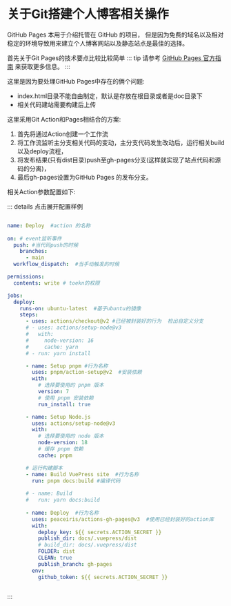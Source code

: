 # 关于Git搭建个人博客相关操作

GitHub Pages 本用于介绍托管在 GitHub 的项目， 但是因为免费的域名以及相对稳定的环境导致用来建立个人博客网站以及静态站点是最佳的选择。 

首先关于Git Pages的技术要点比较比较简单
::: tip
请参考 [GitHub Pages 官方指南](https://pages.github.com/) 来获取更多信息。
:::  

这里是因为要处理GitHub Pages中存在的俩个问题:  

- index.html目录不能自由制定，默认是存放在根目录或者是doc目录下  
- 相关代码建站需要构建后上传  

这里采用Git Action和Pages相结合的方案:
1. 首先将通过Action创建一个工作流
2. 将工作流监听主分支相关代码的变动，主分支代码发生改动后，运行相关build以及deploy流程，
3. 将发布结果(只有dist目录)push至gh-pages分支(这样就实现了站点代码和源码的分离)，
4. 最后gh-pages设置为GitHub Pages 的发布分支。


相关Action参数配置如下:

::: details 点击展开配置样例
```yml

name: Deploy  #action 的名称
  
on: # event监听事件
  push: #当代码push的时候
    branches:
      - main
  workflow_dispatch:  #当手动触发的时候

permissions:
  contents: write # toekn的权限

jobs:
  deploy:
    runs-on: ubuntu-latest  #基于ubuntu的镜像
    steps:
      - uses: actions/checkout@v2 #已经被封装好的行为  检出自定义分支
      # - uses: actions/setup-node@v3
      #   with:
      #     node-version: 16
      #     cache: yarn
      # - run: yarn install 

      - name: Setup pnpm #行为名称
        uses: pnpm/action-setup@v2  #安装依赖
        with:
          # 选择要使用的 pnpm 版本
          version: 7
          # 使用 pnpm 安装依赖
          run_install: true

      - name: Setup Node.js
        uses: actions/setup-node@v3
        with:
          # 选择要使用的 node 版本
          node-version: 18
          # 缓存 pnpm 依赖
          cache: pnpm

      # 运行构建脚本
      - name: Build VuePress site  #行为名称
        run: pnpm docs:build #编译代码
 
      # - name: Build
      #   run: yarn docs:build
 
      - name: Deploy  #行为名称
        uses: peaceiris/actions-gh-pages@v3  #使用已经封装好的action库
        with:
          deploy_key: ${{ secrets.ACTION_SECRET }}
          publish_dir: docs/.vuepress/dist
          # build_dir: docs/.vuepress/dist
          FOLDER: dist
          CLEAN: true
          publish_branch: gh-pages
        env:
          github_token: ${{ secrets.ACTION_SECRET }}
          
```
:::